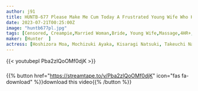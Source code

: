```yaml
---
author: j91
title: HUNTB-677 Please Make Me Cum Today A Frustrated Young Wife Who Has Been Impatient With A Sexual Harassment Oil Massage That Can’t Be Squid At The Last Minute Is A Greedy Shop That Visits Every Day!
date: 2023-07-21T00:25:00Z
image: "huntb677pl.jpg"
tags: [Censored, Creampie,Married Woman,Bride, Young Wife,Massage,4HR+,Lotion	]
maker: [Hunter  ]
actress: [Hoshizora Moa, Mochizuki Ayaka, Kisaragi Natsuki, Takeuchi Natsuki ]
---
```



{{< youtubepl Pba2zlQoOMf0djK >}}
###

{{% button href="https://streamtape.to/v/Pba2zlQoOMf0djK" icon="fas fa-download" %}}download this video{{% /button %}}

